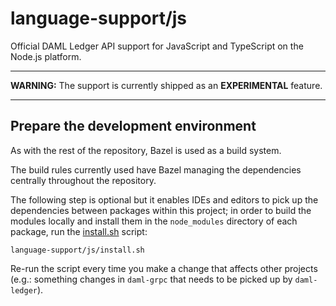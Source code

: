 # language-support/js

Official DAML Ledger API support for JavaScript and TypeScript on the Node.js platform.

---

**WARNING:** The support is currently shipped as an **EXPERIMENTAL** feature.

---

## Prepare the development environment

As with the rest of the repository, Bazel is used as a build system.

The build rules currently used have Bazel managing the dependencies centrally throughout the repository.

The following step is optional but it enables IDEs and editors to pick up the dependencies between packages within this project; in order to build the modules locally and install them in the `node_modules` directory of each package, run the [install.sh](install.sh) script:

    language-support/js/install.sh

Re-run the script every time you make a change that affects other projects (e.g.: something changes in `daml-grpc` that needs to be picked up by `daml-ledger`).